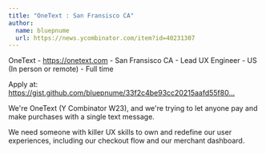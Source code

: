 ```yaml
---
title: "OneText : San Fransisco CA"
author:
  name: bluepnume
  url: https://news.ycombinator.com/item?id=40231307
---
```

OneText - <a href="https:&#x2F;&#x2F;onetext.com">https:&#x2F;&#x2F;onetext.com</a> - San Fransisco CA - Lead UX Engineer - US (In person or remote) - Full time

Apply at: <a href="https:&#x2F;&#x2F;gist.github.com&#x2F;bluepnume&#x2F;33f2c4be93cc20215aafd55f803de19f" rel="nofollow">https:&#x2F;&#x2F;gist.github.com&#x2F;bluepnume&#x2F;33f2c4be93cc20215aafd55f80...</a>

We&#x27;re OneText (Y Combinator W23), and we&#x27;re trying to let anyone pay and make purchases with a single text message.

We need someone with killer UX skills to own and redefine our user experiences, including our checkout flow and our merchant dashboard.

